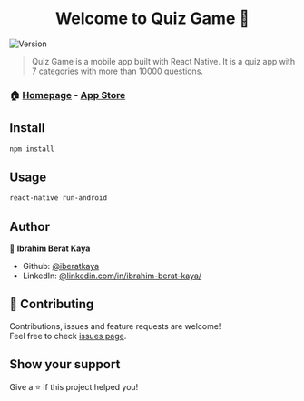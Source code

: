 <h1 align="center">Welcome to Quiz Game 👋</h1>
<p>
  <img alt="Version" src="https://img.shields.io/badge/version-0.2.0-blue.svg?cacheSeconds=2592000" />
</p>

> Quiz Game is a mobile app built with React Native. It is a quiz app with 7 categories with more than 10000 questions.

### 🏠 [Homepage](https://play.google.com/store/apps/details?id=com.kaya.quiz) - [App Store](https://apps.apple.com/us/app/quiz-game-fun/id1498307900)

## Install

```sh
npm install 
```

## Usage

```sh
react-native run-android
```

## Author

👤 **Ibrahim Berat Kaya**

* Github: [@iberatkaya](https://github.com/iberatkaya)
* LinkedIn: [@linkedin.com/in/ibrahim-berat-kaya/](https://linkedin.com/in/ibrahim-berat-kaya/)

## 🤝 Contributing

Contributions, issues and feature requests are welcome!<br />Feel free to check [issues page](https://github.com/iberatkaya/recycleapp/issues). 

## Show your support

Give a ⭐️ if this project helped you!